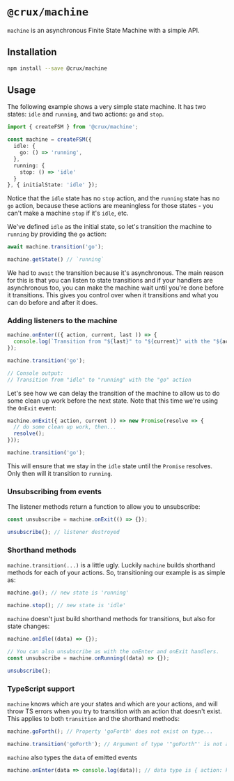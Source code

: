 # `@crux/machine`

`machine` is an asynchronous Finite State Machine with a simple API.

## Installation

```bash
npm install --save @crux/machine
```

## Usage

The following example shows a very simple state machine. It has two states: `idle` and `running`, and two actions: `go` and `stop`.

```ts
import { createFSM } from '@crux/machine';

const machine = createFSM({
  idle: {
    go: () => 'running',
  },
  running: {
    stop: () => 'idle'
  }
}, { initialState: 'idle' });
```

Notice that the `idle` state has no `stop` action, and the `running` state has no `go` action, because these actions are meaningless for those states - you can't make a machine `stop` if it's `idle`, etc.

We've defined `idle` as the initial state, so let's transition the machine to `running` by providing the `go` action:

```ts
await machine.transition('go');

machine.getState() // `running`
```

We had to `await` the transition because it's asynchronous. The main reason for this is that you can listen to state transitions and if your handlers are asynchronous too, you can make the machine wait until you're done before it transitions. This gives you control over when it transitions and what you can do before and after it does.

### Adding listeners to the machine

```ts
machine.onEnter(({ action, current, last )) => {
  console.log(`Transition from "${last}" to "${current}" with the "${action}" action`);
});

machine.transition('go');

// Console output:
// Transition from "idle" to "running" with the "go" action
```

Let's see how we can delay the transition of the machine to allow us to do some clean up work before the next state. Note that this time we're using the `OnExit` event:

```ts
machine.onExit({ action, current )) => new Promise(resolve => {
  // do some clean up work, then...
  resolve();
}));

machine.transition('go');
```

This will ensure that we stay in the `idle` state until the `Promise` resolves. Only then will it transition to `running`.

### Unsubscribing from events

The listener methods return a function to allow you to unsubscribe:

```ts
const unsubscribe = machine.onExit(() => {});

unsubscribe(); // listener destroyed
```

### Shorthand methods

`machine.transition(...)` is a little ugly. Luckily `machine` builds shorthand methods for each of your actions. So, transitioning our example is as simple as:

```ts
machine.go(); // new state is 'running'

machine.stop(); // new state is 'idle'
```

`machine` doesn't just build shorthand methods for transitions, but also for state changes:

```ts
machine.onIdle((data) => {});

// You can also unsubscribe as with the onEnter and onExit handlers.
const unsubscribe = machine.onRunning((data) => {});

unsubscribe();
```

### TypeScript support

`machine` knows which are your states and which are your actions, and will throw TS errors when you try to transition with an action that doesn't exist. This applies to both `transition` and the shorthand methods:

```ts
machine.goForth(); // Property 'goForth' does not exist on type...

machine.transition('goForth'); // Argument of type '"goForth"' is not assignable to parameter of type...
```

`machine` also types the `data` of emitted events

```ts
machine.onEnter(data => console.log(data)); // data type is { action: keyof Actions, current: keyof State, last: keyof State )
```
